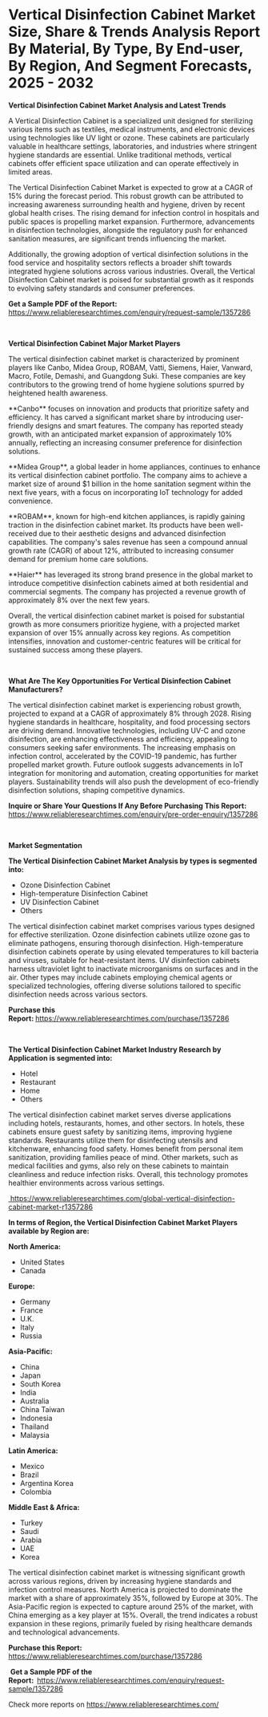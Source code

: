 <p><h1>Vertical Disinfection Cabinet Market Size, Share & Trends Analysis Report By Material, By Type, By End-user, By Region, And Segment Forecasts, 2025 - 2032</h1></p><p><strong>Vertical Disinfection Cabinet Market Analysis and Latest Trends</strong></p>
<p><p>A Vertical Disinfection Cabinet is a specialized unit designed for sterilizing various items such as textiles, medical instruments, and electronic devices using technologies like UV light or ozone. These cabinets are particularly valuable in healthcare settings, laboratories, and industries where stringent hygiene standards are essential. Unlike traditional methods, vertical cabinets offer efficient space utilization and can operate effectively in limited areas.</p><p>The Vertical Disinfection Cabinet Market is expected to grow at a CAGR of 15% during the forecast period. This robust growth can be attributed to increasing awareness surrounding health and hygiene, driven by recent global health crises. The rising demand for infection control in hospitals and public spaces is propelling market expansion. Furthermore, advancements in disinfection technologies, alongside the regulatory push for enhanced sanitation measures, are significant trends influencing the market. </p><p>Additionally, the growing adoption of vertical disinfection solutions in the food service and hospitality sectors reflects a broader shift towards integrated hygiene solutions across various industries. Overall, the Vertical Disinfection Cabinet market is poised for substantial growth as it responds to evolving safety standards and consumer preferences.</p></p>
<p><strong>Get a Sample PDF of the Report:&nbsp;</strong> <a href="https://www.reliableresearchtimes.com/enquiry/request-sample/1357286?utm_campaign=2397&utm_medium=2&utm_source=Github&utm_content=ia&utm_term=24022025&utm_id=vertical-disinfection-cabinet">https://www.reliableresearchtimes.com/enquiry/request-sample/1357286</a></p>
<p>&nbsp;</p>
<p><strong>Vertical Disinfection Cabinet Major Market Players</strong></p>
<p><p>The vertical disinfection cabinet market is characterized by prominent players like Canbo, Midea Group, ROBAM, Vatti, Siemens, Haier, Vanward, Macro, Fotile, Demashi, and Guangdong Suki. These companies are key contributors to the growing trend of home hygiene solutions spurred by heightened health awareness.</p><p>**Canbo** focuses on innovation and products that prioritize safety and efficiency. It has carved a significant market share by introducing user-friendly designs and smart features. The company has reported steady growth, with an anticipated market expansion of approximately 10% annually, reflecting an increasing consumer preference for disinfection solutions.</p><p>**Midea Group**, a global leader in home appliances, continues to enhance its vertical disinfection cabinet portfolio. The company aims to achieve a market size of around $1 billion in the home sanitation segment within the next five years, with a focus on incorporating IoT technology for added convenience.</p><p>**ROBAM**, known for high-end kitchen appliances, is rapidly gaining traction in the disinfection cabinet market. Its products have been well-received due to their aesthetic designs and advanced disinfection capabilities. The company's sales revenue has seen a compound annual growth rate (CAGR) of about 12%, attributed to increasing consumer demand for premium home care solutions.</p><p>**Haier** has leveraged its strong brand presence in the global market to introduce competitive disinfection cabinets aimed at both residential and commercial segments. The company has projected a revenue growth of approximately 8% over the next few years.</p><p>Overall, the vertical disinfection cabinet market is poised for substantial growth as more consumers prioritize hygiene, with a projected market expansion of over 15% annually across key regions. As competition intensifies, innovation and customer-centric features will be critical for sustained success among these players.</p></p>
<p>&nbsp;</p>
<p><strong>What Are The Key Opportunities For Vertical Disinfection Cabinet Manufacturers?</strong></p>
<p><p>The vertical disinfection cabinet market is experiencing robust growth, projected to expand at a CAGR of approximately 8% through 2028. Rising hygiene standards in healthcare, hospitality, and food processing sectors are driving demand. Innovative technologies, including UV-C and ozone disinfection, are enhancing effectiveness and efficiency, appealing to consumers seeking safer environments. The increasing emphasis on infection control, accelerated by the COVID-19 pandemic, has further propelled market growth. Future outlook suggests advancements in IoT integration for monitoring and automation, creating opportunities for market players. Sustainability trends will also push the development of eco-friendly disinfection solutions, shaping competitive dynamics.</p></p>
<p><strong>Inquire or Share Your Questions If Any Before Purchasing This Report:</strong> <a href="https://www.reliableresearchtimes.com/enquiry/pre-order-enquiry/1357286?utm_campaign=2397&utm_medium=2&utm_source=Github&utm_content=ia&utm_term=24022025&utm_id=vertical-disinfection-cabinet">https://www.reliableresearchtimes.com/enquiry/pre-order-enquiry/1357286</a></p>
<p>&nbsp;</p>
<p><strong>Market Segmentation</strong></p>
<p><strong>The Vertical Disinfection Cabinet Market Analysis by types is segmented into:</strong></p>
<p><ul><li>Ozone Disinfection Cabinet</li><li>High-temperature Disinfection Cabinet</li><li>UV Disinfection Cabinet</li><li>Others</li></ul></p>
<p><p>The vertical disinfection cabinet market comprises various types designed for effective sterilization. Ozone disinfection cabinets utilize ozone gas to eliminate pathogens, ensuring thorough disinfection. High-temperature disinfection cabinets operate by using elevated temperatures to kill bacteria and viruses, suitable for heat-resistant items. UV disinfection cabinets harness ultraviolet light to inactivate microorganisms on surfaces and in the air. Other types may include cabinets employing chemical agents or specialized technologies, offering diverse solutions tailored to specific disinfection needs across various sectors.</p></p>
<p><strong>Purchase this Report:&nbsp;</strong><a href="https://www.reliableresearchtimes.com/purchase/1357286?utm_campaign=2397&utm_medium=2&utm_source=Github&utm_content=ia&utm_term=24022025&utm_id=vertical-disinfection-cabinet">https://www.reliableresearchtimes.com/purchase/1357286</a></p>
<p>&nbsp;</p>
<p><strong>The Vertical Disinfection Cabinet Market Industry Research by Application is segmented into:</strong></p>
<p><ul><li>Hotel</li><li>Restaurant</li><li>Home</li><li>Others</li></ul></p>
<p><p>The vertical disinfection cabinet market serves diverse applications including hotels, restaurants, homes, and other sectors. In hotels, these cabinets ensure guest safety by sanitizing items, improving hygiene standards. Restaurants utilize them for disinfecting utensils and kitchenware, enhancing food safety. Homes benefit from personal item sanitization, providing families peace of mind. Other markets, such as medical facilities and gyms, also rely on these cabinets to maintain cleanliness and reduce infection risks. Overall, this technology promotes healthier environments across various settings.</p></p>
<p><a href="https://www.reliableresearchtimes.com/global-vertical-disinfection-cabinet-market-r1357286?utm_campaign=2397&utm_medium=2&utm_source=Github&utm_content=ia&utm_term=24022025&utm_id=vertical-disinfection-cabinet">&nbsp;https://www.reliableresearchtimes.com/global-vertical-disinfection-cabinet-market-r1357286</a></p>
<p><strong>In terms of Region, the Vertical Disinfection Cabinet Market Players available by Region are:</strong></p>
<p>
    <p> <strong> North America: </strong>
        <ul>
            <li>United States</li>
            <li>Canada</li>
        </ul>
        </p> 
    <p> <strong> Europe: </strong>
        <ul>
            <li>Germany</li>
            <li>France</li>
            <li>U.K.</li>
            <li>Italy</li>
            <li>Russia</li>
        </ul>
        </p> 
    <p> <strong> Asia-Pacific: </strong>
        <ul>
            <li>China</li>
            <li>Japan</li>
            <li>South Korea</li>
            <li>India</li>
            <li>Australia</li>
            <li>China Taiwan</li>
            <li>Indonesia</li>
            <li>Thailand</li>
            <li>Malaysia</li>
        </ul>
        </p> 
    <p> <strong> Latin America: </strong>
        <ul>
            <li>Mexico</li>
            <li>Brazil</li>
            <li>Argentina Korea</li>
            <li>Colombia</li>
        </ul>
        </p> 
    <p> <strong> Middle East & Africa: </strong>
        <ul>
            <li>Turkey</li>
            <li>Saudi</li>
            <li>Arabia</li>
            <li>UAE</li>
            <li>Korea</li>
        </ul>
    </p>
    </p>
<p><p>The vertical disinfection cabinet market is witnessing significant growth across various regions, driven by increasing hygiene standards and infection control measures. North America is projected to dominate the market with a share of approximately 35%, followed by Europe at 30%. The Asia-Pacific region is expected to capture around 25% of the market, with China emerging as a key player at 15%. Overall, the trend indicates a robust expansion in these regions, primarily fueled by rising healthcare demands and technological advancements.</p></p>
<p><strong>Purchase this Report: </strong><a href="https://www.reliableresearchtimes.com/purchase/1357286?utm_campaign=2397&utm_medium=2&utm_source=Github&utm_content=ia&utm_term=24022025&utm_id=vertical-disinfection-cabinet">https://www.reliableresearchtimes.com/purchase/1357286</a></p>
<p>&nbsp;<strong>Get a Sample PDF of the Report:&nbsp;&nbsp;</strong><a href="https://www.reliableresearchtimes.com/enquiry/request-sample/1357286?utm_campaign=2397&utm_medium=2&utm_source=Github&utm_content=ia&utm_term=24022025&utm_id=vertical-disinfection-cabinet">https://www.reliableresearchtimes.com/enquiry/request-sample/1357286</a></p>
<p><strong></strong></p>
<p>Check more reports on <a href="https://www.reliableresearchtimes.com/?utm_campaign=2397&utm_medium=2&utm_source=Github&utm_content=ia&utm_term=24022025&utm_id=vertical-disinfection-cabinet">https://www.reliableresearchtimes.com/</a></p>